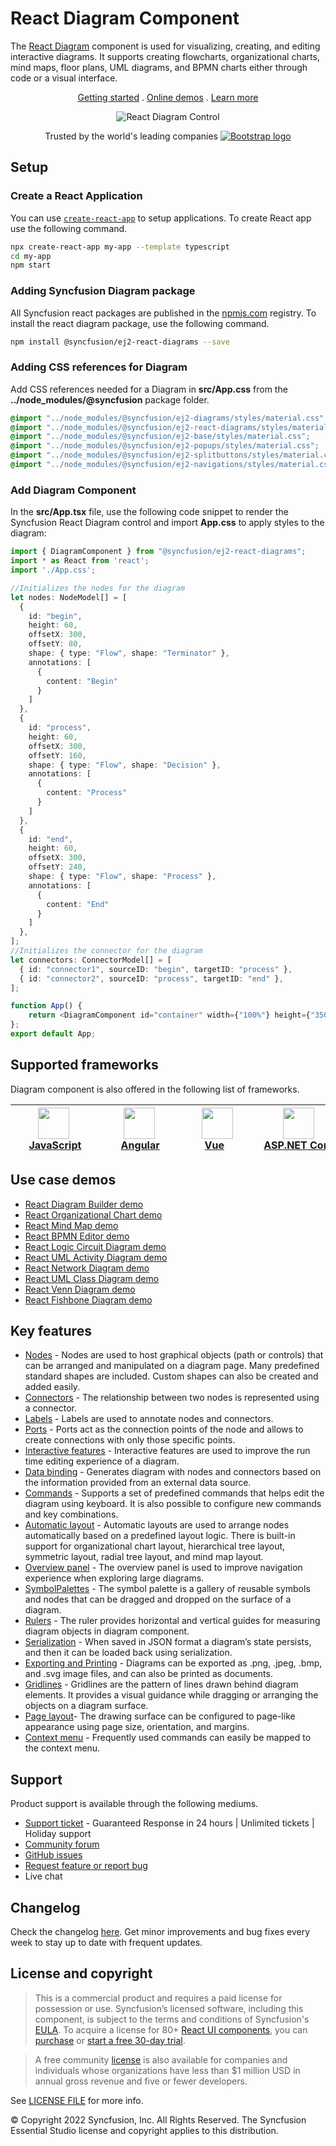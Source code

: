 # React Diagram Component

The [React Diagram](https://www.syncfusion.com/react-components/react-diagram?utm_source=npm&utm_medium=listing&utm_campaign=react-diagram-npm) component is used for visualizing, creating, and editing interactive diagrams. It supports creating flowcharts, organizational charts, mind maps, floor plans, UML diagrams, and BPMN charts either through code or a visual interface.

<p align="center">
    <a href="https://ej2.syncfusion.com/react/documentation/diagram/getting-started/?utm_source=npm&utm_medium=listing&utm_campaign=react-diagram-npm">Getting started</a> . 
    <a href="https://ej2.syncfusion.com/react/demos/?utm_source=npm&utm_medium=listing&utm_campaign=react-diagram-npm#/bootstrap5/diagram/default-functionality">Online demos</a> . 
    <a href="https://www.syncfusion.com/react-components/react-diagram?utm_source=npm&utm_medium=listing&utm_campaign=react-diagram-npm">Learn more</a>
</p>

<p align="center">
    <img src="https://raw.githubusercontent.com/SyncfusionExamples/nuget-img/master/react/react-diagram.png" alt="React Diagram Control"/>
</p>

<p align="center">
Trusted by the world's leading companies
  <a href="https://www.syncfusion.com">
    <img src="https://raw.githubusercontent.com/SyncfusionExamples/nuget-img/master/syncfusion/syncfusion-trusted-companies.webp" alt="Bootstrap logo">
  </a>
</p>

## Setup

### Create a React Application

You can use [`create-react-app`](https://github.com/facebookincubator/create-react-app) to setup applications. To create React app use the following command.

```bash
npx create-react-app my-app --template typescript
cd my-app
npm start
```

### Adding Syncfusion Diagram package

All Syncfusion react packages are published in the [npmjs.com](https://www.npmjs.com/~syncfusionorg) registry. To install the react diagram package, use the following command.

```bash
npm install @syncfusion/ej2-react-diagrams --save
```

### Adding CSS references for Diagram

Add CSS references needed for a Diagram in **src/App.css** from the **../node_modules/@syncfusion** package folder.

```css
@import "../node_modules/@syncfusion/ej2-diagrams/styles/material.css";
@import "../node_modules/@syncfusion/ej2-react-diagrams/styles/material.css";
@import "../node_modules/@syncfusion/ej2-base/styles/material.css";
@import "../node_modules/@syncfusion/ej2-popups/styles/material.css";
@import "../node_modules/@syncfusion/ej2-splitbuttons/styles/material.css";
@import "../node_modules/@syncfusion/ej2-navigations/styles/material.css";
```

### Add Diagram Component

In the **src/App.tsx** file, use the following code snippet to render the Syncfusion React Diagram control and import **App.css** to apply styles to the diagram:

```typescript
import { DiagramComponent } from "@syncfusion/ej2-react-diagrams";
import * as React from 'react';
import './App.css';

//Initializes the nodes for the diagram
let nodes: NodeModel[] = [
  {
    id: "begin",
    height: 60,
    offsetX: 300,
    offsetY: 80,
    shape: { type: "Flow", shape: "Terminator" },
    annotations: [
      {
        content: "Begin"
      }
    ]
  },
  {
    id: "process",
    height: 60,
    offsetX: 300,
    offsetY: 160,
    shape: { type: "Flow", shape: "Decision" },
    annotations: [
      {
        content: "Process"
      }
    ]
  },
  {
    id: "end",
    height: 60,
    offsetX: 300,
    offsetY: 240,
    shape: { type: "Flow", shape: "Process" },
    annotations: [
      {
        content: "End"
      }
    ]
  },
];
//Initializes the connector for the diagram
let connectors: ConnectorModel[] = [
  { id: "connector1", sourceID: "begin", targetID: "process" },
  { id: "connector2", sourceID: "process", targetID: "end" },
];

function App() {
    return <DiagramComponent id="container" width={"100%"} height={"350px"} nodes={nodes} connectors={connectors}></DiagramComponent>
};
export default App;
```

## Supported frameworks

Diagram component is also offered in the following list of frameworks.

| [<img src="https://ej2.syncfusion.com/github/images/js.svg" height="50" />](https://www.syncfusion.com/javascript-ui-controls?utm_medium=listing&utm_source=github)<br/>&nbsp;&nbsp;&nbsp;&nbsp;&nbsp;[JavaScript](https://www.syncfusion.com/javascript-ui-controls?utm_medium=listing&utm_source=github)&nbsp;&nbsp;&nbsp;&nbsp; | [<img src="https://ej2.syncfusion.com/github/images/angular.svg"  height="50" />](https://www.syncfusion.com/angular-components/?utm_medium=listing&utm_source=github)<br/>&nbsp;&nbsp;&nbsp;&nbsp;&nbsp;&nbsp;&nbsp;[Angular](https://www.syncfusion.com/angular-components/?utm_medium=listing&utm_source=github)&nbsp;&nbsp;&nbsp;&nbsp;&nbsp;&nbsp; | [<img src="https://ej2.syncfusion.com/github/images/vue.svg" height="50" />](https://www.syncfusion.com/vue-ui-components?utm_medium=listing&utm_source=github)<br/>&nbsp;&nbsp;&nbsp;&nbsp;&nbsp;&nbsp;&nbsp;[Vue](https://www.syncfusion.com/vue-ui-components?utm_medium=listing&utm_source=github)&nbsp;&nbsp;&nbsp;&nbsp;&nbsp;&nbsp;&nbsp;&nbsp;&nbsp; | [<img src="https://ej2.syncfusion.com/github/images/netcore.svg" height="50" />](https://www.syncfusion.com/aspnet-core-ui-controls?utm_medium=listing&utm_source=github)<br/>&nbsp;&nbsp;[ASP.NET&nbsp;Core](https://www.syncfusion.com/aspnet-core-ui-controls?utm_medium=listing&utm_source=github)&nbsp;&nbsp; | [<img src="https://ej2.syncfusion.com/github/images/netmvc.svg" height="50" />](https://www.syncfusion.com/aspnet-mvc-ui-controls?utm_medium=listing&utm_source=github)<br/>&nbsp;&nbsp;[ASP.NET&nbsp;MVC](https://www.syncfusion.com/aspnet-mvc-ui-controls?utm_medium=listing&utm_source=github)&nbsp;&nbsp; | 
| :-----: | :-----: | :-----: | :-----: | :-----: |

## Use case demos

* [React Diagram Builder demo](https://ej2.syncfusion.com/showcase/react/diagrambuilder/)
* [React Organizational Chart demo](https://ej2.syncfusion.com/react/demos/#/bootstrap5/diagram/organization-model)
* [React Mind Map demo](https://ej2.syncfusion.com/react/demos/#/bootstrap5/diagram/mind-map)
* [React BPMN Editor demo](https://ej2.syncfusion.com/react/demos/#/bootstrap5/diagram/bpmn-editor)
* [React Logic Circuit Diagram demo](https://ej2.syncfusion.com/react/demos/#/bootstrap5/diagram/logic-circuit)
* [React UML Activity Diagram demo](https://ej2.syncfusion.com/react/demos/#/bootstrap5/diagram/activity)
* [React Network Diagram demo](https://ej2.syncfusion.com/react/demos/#/bootstrap5/diagram/network-diagram)
* [React UML Class Diagram demo](https://ej2.syncfusion.com/react/demos/#/bootstrap5/diagram/activity-class)
* [React Venn Diagram demo](https://ej2.syncfusion.com/react/demos/#/bootstrap5/diagram/venn-diagram)
* [React Fishbone Diagram demo](https://ej2.syncfusion.com/react/demos/#/bootstrap5/diagram/fishbone-diagram)

## Key features

* [Nodes](https://ej2.syncfusion.com/react/demos/#/material/diagram/getting-started-node)  - Nodes are used to host graphical objects (path or controls) that can be arranged and manipulated on a diagram page. Many predefined standard shapes are included. Custom shapes can also be created and added easily.
* [Connectors](https://ej2.syncfusion.com/react/demos/#/material/diagram/connector) - The relationship between two nodes is represented using a connector.
* [Labels](https://ej2.syncfusion.com/react/demos/#/material/diagram/getting-started-annotation) - Labels are used to annotate nodes and connectors.
* [Ports](https://ej2.syncfusion.com/react/demos/#/material/diagram/port) - Ports act as the connection points of the node and allows to create connections with only those specific points.
* [Interactive features](https://ej2.syncfusion.com/react/demos/#/material/diagram/drawing-tool) - Interactive features are used to improve the run time editing experience of a diagram.
* [Data binding](https://ej2.syncfusion.com/react/demos/#/material/diagram/local-data) - Generates diagram with nodes and connectors based on the information provided from an external data source.
* [Commands](https://ej2.syncfusion.com/react/demos/#/material/diagram/key-board-functions) - Supports a set of predefined commands that helps edit the diagram using keyboard. It is also possible to configure new commands and key combinations.
* [Automatic layout](https://ej2.syncfusion.com/react/demos/#/material/diagram/hierarchical-model) - Automatic layouts are used to arrange nodes automatically based on a predefined layout logic. There is built-in support for organizational chart layout, hierarchical tree layout, symmetric layout, radial tree layout, and mind map layout.
* [Overview panel](https://ej2.syncfusion.com/react/demos/#/material/diagram/overview) -  The overview panel is used to improve navigation experience when exploring large diagrams.
* [SymbolPalettes](https://ej2.syncfusion.com/react/demos/#/material/diagram/symbol-palette) - The symbol palette is a gallery of reusable symbols and nodes that can be dragged and dropped on the surface of a diagram.
* [Rulers](https://ej2.syncfusion.com/react/demos/#/material/diagram/drawing-tool) - The ruler provides horizontal and vertical guides for measuring diagram objects in diagram component.
* [Serialization](https://ej2.syncfusion.com/react/demos/#/material/diagram/serialization) - When saved in JSON format a diagram’s state persists, and then it can be loaded back using serialization.
* [Exporting and Printing](https://ej2.syncfusion.com/react/demos/#/material/diagram/print-export) - Diagrams can be exported as .png, .jpeg, .bmp, and .svg image files, and can also be printed as documents.
* [Gridlines](https://ej2.syncfusion.com/react/demos/#/material/diagram/default-functionalities) - Gridlines are the pattern of lines drawn behind diagram elements. It provides a visual guidance while dragging or arranging the objects on a diagram surface.
* [Page layout](https://ej2.syncfusion.com/react/demos/#/material/diagram/print-export)- The drawing surface can be configured to page-like appearance using page size, orientation, and margins.
* [Context menu](https://ej2.syncfusion.com/react/demos/#/material/diagram/key-board-functions) - Frequently used commands can easily be mapped to the context menu.

## Support

Product support is available through the following mediums.

* [Support ticket](https://support.syncfusion.com/support/tickets/create) - Guaranteed Response in 24 hours | Unlimited tickets | Holiday support
* [Community forum](https://www.syncfusion.com/forums/react-js2?utm_source=npm&utm_medium=listing&utm_campaign=react-diagram-npm)
* [GitHub issues](https://github.com/syncfusion/ej2-react-ui-components/issues/new)
* [Request feature or report bug](https://www.syncfusion.com/feedback/react?utm_source=npm&utm_medium=listing&utm_campaign=react-diagram-npm)
* Live chat

## Changelog

Check the changelog [here](https://github.com/syncfusion/ej2-react-ui-components/blob/master/components/diagrams/CHANGELOG.md). Get minor improvements and bug fixes every week to stay up to date with frequent updates.

## License and copyright

> This is a commercial product and requires a paid license for possession or use. Syncfusion’s licensed software, including this component, is subject to the terms and conditions of Syncfusion's [EULA](https://www.syncfusion.com/eula/es/). To acquire a license for 80+ [React UI components](https://www.syncfusion.com/react-components), you can [purchase](https://www.syncfusion.com/sales/products) or [start a free 30-day trial](https://www.syncfusion.com/account/manage-trials/start-trials).

> A free community [license](https://www.syncfusion.com/products/communitylicense) is also available for companies and individuals whose organizations have less than $1 million USD in annual gross revenue and five or fewer developers.

See [LICENSE FILE](https://github.com/syncfusion/ej2/blob/master/license?utm_source=npm&utm_campaign=diagram) for more info.

&copy; Copyright 2022 Syncfusion, Inc. All Rights Reserved. The Syncfusion Essential Studio license and copyright applies to this distribution.
